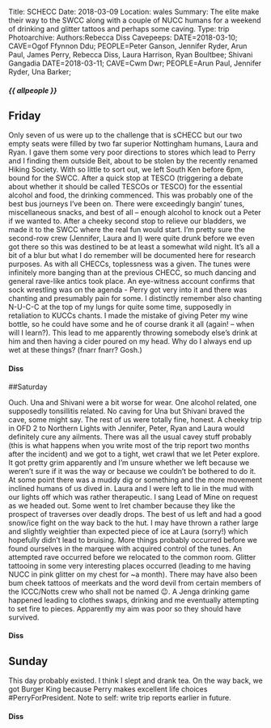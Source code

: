 Title: SCHECC
Date: 2018-03-09
Location: wales
Summary: The elite make their way to the SWCC along with a couple of NUCC humans for a weekend of drinking and glitter tattoos and perhaps some caving.
Type: trip
Photoarchive:
Authors:Rebecca Diss
Cavepeeps: DATE=2018-03-10; CAVE=Ogof Ffynnon Ddu; PEOPLE=Peter Ganson, Jennifer Ryder, Arun Paul, James Perry, Rebecca Diss, Laura Harrison, Ryan Boultbee; Shivani Gangadia
           DATE=2018-03-11; CAVE=Cwm Dwr; PEOPLE=Arun Paul, Jennifer Ryder, Una Barker;
           



##### {{ allpeople }}

## Friday
Only seven of us were up to the challenge that is sCHECC but our two empty seats were filled by two far superior Nottingham humans, Laura and Ryan. I gave them some very poor directions to stores which lead to Perry and I finding them outside Beit, about to be stolen by the recently renamed Hiking Society. With so little to sort out, we left South Ken before 6pm, bound for the SWCC. After a quick stop at TESCO (triggering a debate about whether it should be called TESCOs or TESCO) for the essential alcohol and food, the drinking commenced. This was probably one of the best bus journeys I’ve been on. There were exceedingly bangin’ tunes, miscellaneous snacks, and best of all – enough alcohol to knock out a Peter if we wanted to. After a cheeky second stop to relieve our bladders, we made it to the SWCC where the real fun would start.
I’m pretty sure the second-row crew (Jennifer, Laura and I) were quite drunk before we even got there so this was destined to be at least a somewhat wild night. It’s all a bit of a blur but what I do remember will be documented here for research purposes. As with all CHECCs, toplessness was a given. The tunes were infinitely more banging than at the previous CHECC, so much dancing and general rave-like antics took place. An eye-witness account confirms that sock wrestling was on the agenda - Perry got very into it and there was chanting and presumably pain for some. I distinctly remember also chanting N-U-C-C at the top of my lungs for quite some time, supposedly in retaliation to KUCCs chants. I made the mistake of giving Peter my wine bottle, so he could have some and he of course drank it all (again! – when will I learn?). This lead to me apparently throwing somebody else’s drink at him and then having a cider poured on my head. Why do I always end up wet at these things? (fnarr fnarr? Gosh.)

#### Diss

##Saturday

Ouch.
Una and Shivani were a bit worse for wear. One alcohol related, one supposedly tonsillitis related. No caving for Una but Shivani braved the cave, some might say. The rest of us were totally fine, honest.
A cheeky trip in OFD 2 to Northern Lights with Jennifer, Peter, Ryan and Laura would definitely cure any ailments. There was all the usual cavey stuff probably (this is what happens when you write most of the trip report two months after the incident) and we got to a tight, wet crawl that we let Peter explore. It got pretty grim apparently and I’m unsure whether we left because we weren’t sure if it was the way or because we couldn’t be bothered to do it. At some point there was a muddy dig or something and the more movement inclined humans of us dived in. Laura and I were left to lie in the mud with our lights off which was rather therapeutic. I sang Lead of Mine on request as we headed out. Some went to Iret chamber because they like the prospect of traverses over deadly drops. The best of us left and had a good snow/ice fight on the way back to the hut. I may have thrown a rather large and slightly weightier than expected piece of ice at Laura (sorry!) which hopefully didn’t lead to bruising.
More things probably occurred before we found ourselves in the marquee with acquired control of the tunes. An attempted rave occurred before we relocated to the common room. Glitter tattooing in some very interesting places occurred (leading to me having NUCC in pink glitter on my chest for ~a month). There may have also been bum cheek tattoos of meerkats and the word devil from certain members of the ICCC/Notts crew who shall not be named 😉. A Jenga drinking game happened leading to clothes swaps, drinking and me eventually attempting to set fire to pieces. Apparently my aim was poor so they should have survived.

#### Diss

## Sunday
This day probably existed. I think I slept and drank tea.
On the way back, we got Burger King because Perry makes excellent life choices #PerryForPresident.
Note to self: write trip reports earlier in future.

#### Diss
